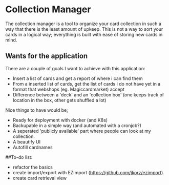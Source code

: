 # Collection Manager

The collection manager is a tool to organize your card collection in such a way that there is the least amount of upkeep. This is not a way to sort your cards in a logical way; everything is built with ease of storing new cards in mind. 


## Wants for the application

There are a couple of goals I want to achieve with this application:
- Insert a list of cards and get a report of where i can find them
- From a inserted list of cards, get the list of cards i do not have yet in a format that webshops (eg. Magiccardmarket) accept
- Difference between a 'deck' and an 'collection box' (one keeps track of location in the box, other gets shuffled a lot)

Nice things to have would be;
- Ready for deployment with docker (and K8s)
- Backupable in a simple way (and automated with a cronjob?)
- A seperated 'publicly available' part where people can look at my collection.
- A beautify UI
- Autofill cardnames



##To-do list:
- refactor the basics 
- create import/export with EZImport (https://github.com/jkorz/ezimport)
- create card retrieval view
